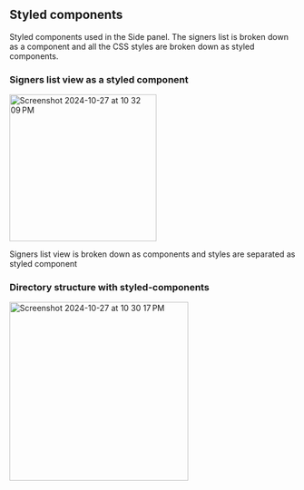 ## Styled components

Styled components used in the Side panel.
The signers list is broken down as a component and all the CSS styles are broken down as styled components.

### Signers list view as a styled component
<img width="259" alt="Screenshot 2024-10-27 at 10 32 09 PM" src="https://github.com/user-attachments/assets/8d9ad2b6-290e-4688-aa21-30521ab29ff8">

Signers list view is broken down as components and styles are separated as styled component

### Directory structure with styled-components
<img width="315" alt="Screenshot 2024-10-27 at 10 30 17 PM" src="https://github.com/user-attachments/assets/1d32544e-3696-4aa4-80b4-fcc3d0df9207">





